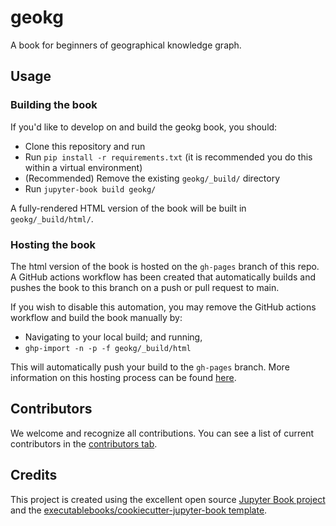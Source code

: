 # geokg

A book for beginners of geographical knowledge graph.

## Usage

### Building the book

If you'd like to develop on and build the geokg book, you should:

- Clone this repository and run
- Run `pip install -r requirements.txt` (it is recommended you do this within a virtual environment)
- (Recommended) Remove the existing `geokg/_build/` directory
- Run `jupyter-book build geokg/`

A fully-rendered HTML version of the book will be built in `geokg/_build/html/`.

### Hosting the book

The html version of the book is hosted on the `gh-pages` branch of this repo. A GitHub actions workflow has been created that automatically builds and pushes the book to this branch on a push or pull request to main.

If you wish to disable this automation, you may remove the GitHub actions workflow and build the book manually by:

- Navigating to your local build; and running,
- `ghp-import -n -p -f geokg/_build/html`

This will automatically push your build to the `gh-pages` branch. More information on this hosting process can be found [here](https://jupyterbook.org/publish/gh-pages.html#manually-host-your-book-with-github-pages).

## Contributors

We welcome and recognize all contributions. You can see a list of current contributors in the [contributors tab](https://github.com/xishansnow/geokg/graphs/contributors).

## Credits

This project is created using the excellent open source [Jupyter Book project](https://jupyterbook.org/) and the [executablebooks/cookiecutter-jupyter-book template](https://github.com/executablebooks/cookiecutter-jupyter-book).
